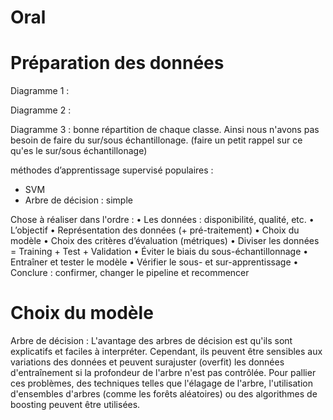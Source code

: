 # Oral 

# Préparation des données

Diagramme 1 :

Diagramme 2 :

Diagramme 3 : bonne répartition de chaque classe. Ainsi nous n'avons pas besoin de faire du sur/sous échantillonage. (faire un petit rappel sur ce qu'es le sur/sous échantillonage)

méthodes d’apprentissage supervisé populaires :
* SVM
* Arbre de décision : simple 


Chose à réaliser dans l'ordre :
• Les données : disponibilité, qualité, etc.
• L’objectif
• Représentation des données (+ pré-traitement)
• Choix du modèle
• Choix des critères d’évaluation (métriques)
• Diviser les données = Training + Test + Validation
• Éviter le biais du sous-échantillonnage
• Entraîner et tester le modèle
• Vérifier le sous- et sur-apprentissage
• Conclure : confirmer, changer le pipeline et recommencer

# Choix du modèle 

Arbre de décision : L'avantage des arbres de décision est qu'ils sont explicatifs et faciles à interpréter. Cependant, ils peuvent être sensibles aux variations des données et peuvent surajuster (overfit) les données d'entraînement si la profondeur de l'arbre n'est pas contrôlée. Pour pallier ces problèmes, des techniques telles que l'élagage de l'arbre, l'utilisation d'ensembles d'arbres (comme les forêts aléatoires) ou des algorithmes de boosting peuvent être utilisées.

